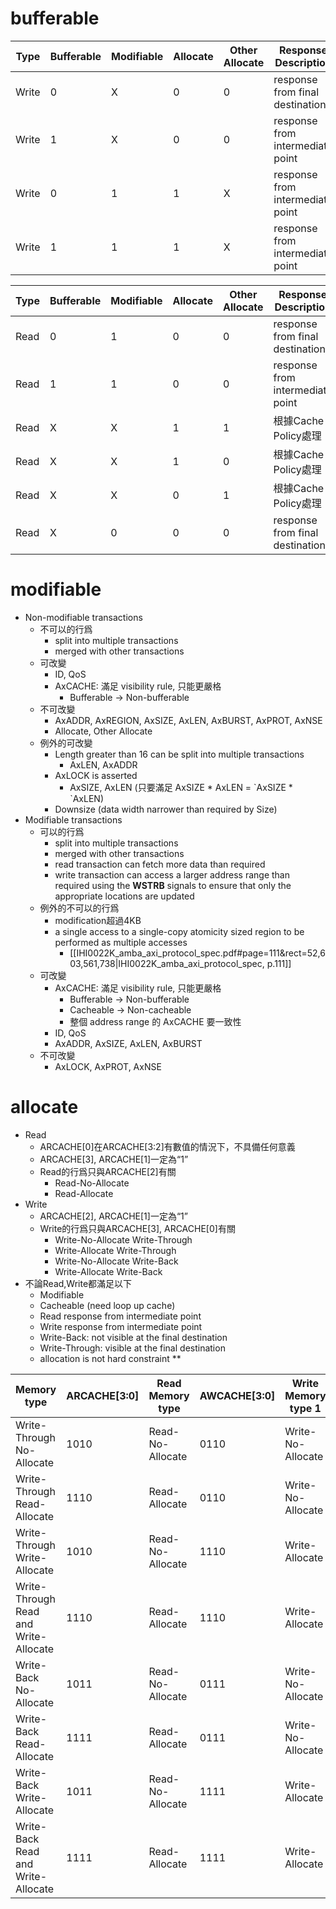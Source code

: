 # bufferable

| Type  | Bufferable | Modifiable | Allocate | Other Allocate | Response Description             | Data Description                          |
| ----- | ---------- | ---------- | -------- | -------------- | -------------------------------- | ----------------------------------------- |
| Write | 0          | X          | 0        | 0              | response from final destination  | data visible at the final destination     |
| Write | 1          | X          | 0        | 0              | response from intermediate point | data not visible at the final destination |
| Write | 0          | 1          | 1        | X              | response from intermediate point | data visible at the final destination     |
| Write | 1          | 1          | 1        | X              | response from intermediate point | data not visible at the final destination |

| Type | Bufferable | Modifiable | Allocate | Other Allocate | Response Description             | Data Description             |
| ---- | ---------- | ---------- | -------- | -------------- | -------------------------------- | ---------------------------- |
| Read | 0          | 1          | 0        | 0              | response from final destination  | data from final destination  |
| Read | 1          | 1          | 0        | 0              | response from intermediate point | data from intermediate point |
| Read | X          | X          | 1        | 1              | 根據Cache Policy處理                 | 根據Cache Policy處理             |
| Read | X          | X          | 1        | 0              | 根據Cache Policy處理                 | 根據Cache Policy處理             |
| Read | X          | X          | 0        | 1              | 根據Cache Policy處理                 | 根據Cache Policy處理             |
| Read | X          | 0          | 0        | 0              | response from final destination  | data from final destination  |

# modifiable

- Non-modifiable transactions
	- 不可以的行爲
		- split into multiple transactions
		- merged with other transactions
	- 可改變
		- ID, QoS
		- AxCACHE: 滿足 visibility rule, 只能更嚴格
			- Bufferable -> Non-bufferable
	- 不可改變
		- AxADDR, AxREGION, AxSIZE, AxLEN, AxBURST, AxPROT, AxNSE 
		- Allocate, Other Allocate
	- 例外的可改變
		- Length greater than 16 can be split into multiple transactions
			- AxLEN, AxADDR
		- AxLOCK is asserted
			- AxSIZE, AxLEN (只要滿足 AxSIZE \* AxLEN =  \`AxSIZE \* \`AxLEN)
		- Downsize (data width narrower than required by Size)
- Modifiable transactions
	- 可以的行爲
		- split into multiple transactions
		- merged with other transactions
		- read transaction can fetch more data than required
		- write transaction can access a larger address range than required using the **WSTRB** signals to ensure that only the appropriate locations are updated
	- 例外的不可以的行爲
		- modification超過4KB
		- a single access to a single-copy atomicity sized region to be performed as multiple accesses
			- [[IHI0022K_amba_axi_protocol_spec.pdf#page=111&rect=52,603,561,738|IHI0022K_amba_axi_protocol_spec, p.111]]
	- 可改變
		- AxCACHE: 滿足 visibility rule, 只能更嚴格
			- Bufferable -> Non-bufferable
			- Cacheable -> Non-cacheable
			- 整個 address range 的 AxCACHE 要一致性
		- ID, QoS
		- AxADDR, AxSIZE, AxLEN, AxBURST
	- 不可改變
		- AxLOCK, AxPROT, AxNSE
# allocate

- Read
	- ARCACHE[0]在ARCACHE[3:2]有數值的情況下，不具備任何意義
	- ARCACHE[3], ARCACHE[1]一定為“1”
	- Read的行爲只與ARCACHE[2]有關
		- Read-No-Allocate
		- Read-Allocate
- Write
	- ARCACHE[2], ARCACHE[1]一定為“1”
	- Write的行爲只與ARCACHE[3], ARCACHE[0]有關
		- Write-No-Allocate Write-Through
		- Write-Allocate Write-Through
		- Write-No-Allocate Write-Back
		- Write-Allocate Write-Back
- 不論Read,Write都滿足以下
	- Modifiable
	- Cacheable (need loop up cache)
	- Read response from intermediate point
	- Write response from intermediate point
	- Write-Back: not visible at the final destination
	- Write-Through: visible at the final destination
	- allocation is not hard constraint
**

| Memory type                           | ARCACHE[3:0] | Read Memory type | AWCACHE[3:0] | Write Memory type 1 | Write Memory type 2 |
| ------------------------------------- | ------------ | ---------------- | ------------ | ------------------- | ------------------- |
| Write-Through No-Allocate             | 1010         | Read-No-Allocate | 0110         | Write-No-Allocate   | Write-Through       |
| Write-Through Read-Allocate           | 1110         | Read-Allocate    | 0110         | Write-No-Allocate   | Write-Through       |
| Write-Through Write-Allocate          | 1010         | Read-No-Allocate | 1110         | Write-Allocate      | Write-Through       |
| Write-Through Read and Write-Allocate | 1110         | Read-Allocate    | 1110         | Write-Allocate      | Write-Through       |
| Write-Back No-Allocate                | 1011         | Read-No-Allocate | 0111         | Write-No-Allocate   | Write-Back          |
| Write-Back Read-Allocate              | 1111         | Read-Allocate    | 0111         | Write-No-Allocate   | Write-Back          |
| Write-Back Write-Allocate             | 1011         | Read-No-Allocate | 1111         | Write-Allocate      | Write-Back          |
| Write-Back Read and Write-Allocate    | 1111         | Read-Allocate    | 1111         | Write-Allocate      | Write-Back          |


